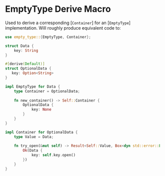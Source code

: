 # EmptyType Derive Macro

Used to derive a corresponding [`Container`] for an [`EmptyType`] implementation.
Will roughly produce equivalent code to:

```rust
use empty_type::{EmptyType, Container};

struct Data {
    key: String
}

#[derive(Default)]
struct OptionalData {
   key: Option<String>
}

impl EmptyType for Data {
    type Container = OptionalData;
    
    fn new_container() -> Self::Container {
        OptionalData {
            key: None
        }       
    }
}

impl Container for OptionalData {
    type Value = Data;
    
    fn try_open(&mut self) -> Result<Self::Value, Box<dyn std::error::Error>> {
        Ok(Data {
            key: self.key.open()
        })
    }
}
```